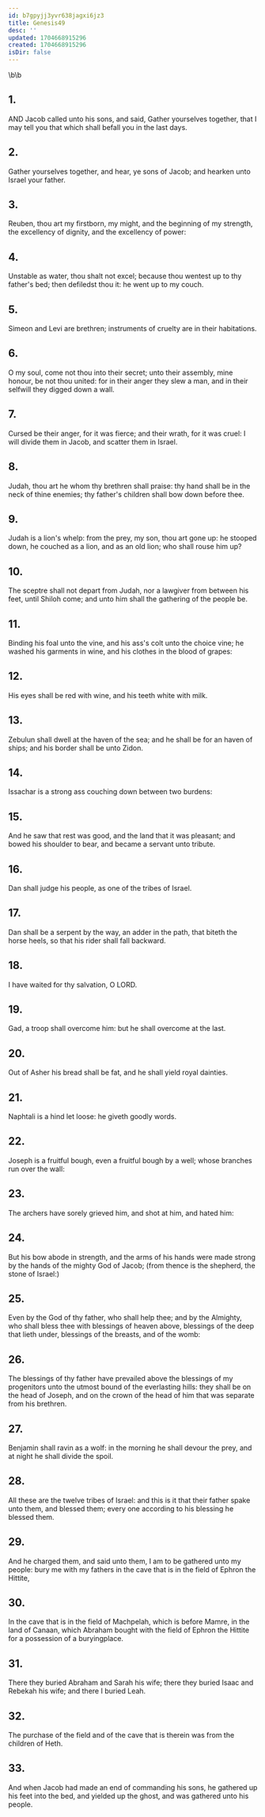```yaml
---
id: b7gpyjj3yvr638jagxi6jz3
title: Genesis49
desc: ''
updated: 1704668915296
created: 1704668915296
isDir: false
---
```

\b\b
## 1.
AND Jacob called unto his sons, and said, Gather yourselves together, that I may tell you that which shall befall you in the last days.
## 2.
Gather yourselves together, and hear, ye sons of Jacob; and hearken unto Israel your father.
## 3.
Reuben, thou art my firstborn, my might, and the beginning of my strength, the excellency of dignity, and the excellency of power:
## 4.
Unstable as water, thou shalt not excel; because thou wentest up to thy father's bed; then defiledst thou it: he went up to my couch.
## 5.
Simeon and Levi are brethren; instruments of cruelty are in their habitations.
## 6.
O my soul, come not thou into their secret; unto their assembly, mine honour, be not thou united: for in their anger they slew a man, and in their selfwill they digged down a wall.
## 7.
Cursed be their anger, for it was fierce; and their wrath, for it was cruel: I will divide them in Jacob, and scatter them in Israel.
## 8.
Judah, thou art he whom thy brethren shall praise: thy hand shall be in the neck of thine enemies; thy father's children shall bow down before thee.
## 9.
Judah is a lion's whelp: from the prey, my son, thou art gone up: he stooped down, he couched as a lion, and as an old lion; who shall rouse him up?
## 10.
The sceptre shall not depart from Judah, nor a lawgiver from between his feet, until Shiloh come; and unto him shall the gathering of the people be.
## 11.
Binding his foal unto the vine, and his ass's colt unto the choice vine; he washed his garments in wine, and his clothes in the blood of grapes:
## 12.
His eyes shall be red with wine, and his teeth white with milk.
## 13.
Zebulun shall dwell at the haven of the sea; and he shall be for an haven of ships; and his border shall be unto Zidon.
## 14.
Issachar is a strong ass couching down between two burdens:
## 15.
And he saw that rest was good, and the land that it was pleasant; and bowed his shoulder to bear, and became a servant unto tribute.
## 16.
Dan shall judge his people, as one of the tribes of Israel.
## 17.
Dan shall be a serpent by the way, an adder in the path, that biteth the horse heels, so that his rider shall fall backward.
## 18.
I have waited for thy salvation, O LORD.
## 19.
Gad, a troop shall overcome him: but he shall overcome at the last.
## 20.
Out of Asher his bread shall be fat, and he shall yield royal dainties.
## 21.
Naphtali is a hind let loose: he giveth goodly words.
## 22.
Joseph is a fruitful bough, even a fruitful bough by a well; whose branches run over the wall:
## 23.
The archers have sorely grieved him, and shot at him, and hated him:
## 24.
But his bow abode in strength, and the arms of his hands were made strong by the hands of the mighty God of Jacob; (from thence is the shepherd, the stone of Israel:)
## 25.
Even by the God of thy father, who shall help thee; and by the Almighty, who shall bless thee with blessings of heaven above, blessings of the deep that lieth under, blessings of the breasts, and of the womb:
## 26.
The blessings of thy father have prevailed above the blessings of my progenitors unto the utmost bound of the everlasting hills: they shall be on the head of Joseph, and on the crown of the head of him that was separate from his brethren.
## 27.
Benjamin shall ravin as a wolf: in the morning he shall devour the prey, and at night he shall divide the spoil.
## 28.
All these are the twelve tribes of Israel: and this is it that their father spake unto them, and blessed them; every one according to his blessing he blessed them.
## 29.
And he charged them, and said unto them, I am to be gathered unto my people: bury me with my fathers in the cave that is in the field of Ephron the Hittite,
## 30.
In the cave that is in the field of Machpelah, which is before Mamre, in the land of Canaan, which Abraham bought with the field of Ephron the Hittite for a possession of a buryingplace.
## 31.
There they buried Abraham and Sarah his wife; there they buried Isaac and Rebekah his wife; and there I buried Leah.
## 32.
The purchase of the field and of the cave that is therein was from the children of Heth.
## 33.
And when Jacob had made an end of commanding his sons, he gathered up his feet into the bed, and yielded up the ghost, and was gathered unto his people.
